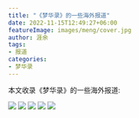 ```yaml
---
title: "《梦华录》的一些海外报道"
date: 2022-11-15T12:49:27+06:00
featureImage: images/meng/cover.jpg
author: 涯余
tags:
- 报道
categories:
- 梦华录
---
```


本文收录《梦华录》的一些海外报道:



![](/images/blog/meng/reports/vogue.JPG)
![](/images/blog/meng/reports/jing.JPG)
![](/images/blog/meng/reports/variety.JPG)
![](/images/blog/meng/reports/wowow.JPG)
![](/images/blog/meng/reports/others.JPG)
